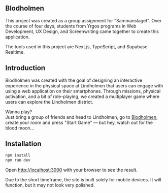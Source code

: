 ## Blodholmen 

This project was created as a group assignment for "Sammanslaget". Over the course of four days, students from Yrgos programs in Web Development, UX Design, and Screenwriting came together to create this application.

The tools used in this project are Next.js, TypeScript, and Supabase Realtime.

## Introduction

Blodholmen was created with the goal of designing an interactive experience in the physical space at Lindholmen that users can engage with using a web application on their smartphones. Through missions, physical activation, and a bit of role-playing, we created a multiplayer game where users can explore the Lindholmen district.

Wanna play?  
Just bring a group of friends and head to Lindholmen, go to [Blodholmen](https://blodholmen.vercel.app/), create your room and press "Start Game" — but hey, watch out for the blood moon...

## Installation


```bash
npm install
npm run dev
```

Open [http://localhost:3000](http://localhost:3000) with your browser to see the result.

Due to the short timeframe, the site is built solely for mobile devices. It will function, but it may not look very polished.

